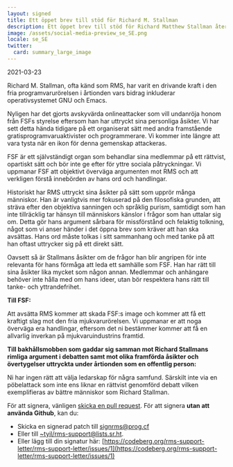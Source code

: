 ```yaml
---
layout: signed
title: Ett öppet brev till stöd för Richard M. Stallman
description: Ett öppet brev till stöd för Richard Matthew Stallman återinförs av Free Software Foundation
image: /assets/social-media-preview_se_SE.png
locale: se_SE
twitter:
  card: summary_large_image
---
```


2021-03-23

Richard M. Stallman, ofta känd som RMS, har varit en drivande
kraft i den fria programvarurörelsen i årtionden vars bidrag inkluderar
operativsystemet GNU och Emacs.

Nyligen har det gjorts avskyvärda onlineattacker som vill undanröja
honom från FSFs styrelse eftersom han har uttryckt sina personliga
åsikter. Vi har sett detta hända tidigare på ett organiserat
sätt med andra framstående gratisprogramvaruaktivister och
programmerare. Vi kommer inte längre att vara tysta när
en ikon för denna gemenskap attackeras.

FSF är ett självständigt organ som behandlar sina medlemmar på
ett rättvist, opartiskt sätt och bör inte ge efter för yttre
sociala påtryckningar. Vi uppmanar FSF att objektivt överväga argumenten
mot RMS och att verkligen förstå innebörden av hans
ord och handlingar.

Historiskt har RMS uttryckt sina åsikter på sätt som upprör
många människor. Han är vanligtvis mer fokuserad på den
filosofiska grunden, att sträva efter den objektiva sanningen
och språklig purism, samtidigt som han inte tillräcklig tar hänsyn
till människors känslor i frågor som han uttalar sig om.
Detta gör hans argument sårbara för missförstånd och felaktig
tolkning, något som vi anser händer i det öppna brev som
kräver att han ska avsättas. Hans ord måste tolkas i sitt
sammanhang och med tanke på att han oftast uttrycker sig på ett
direkt sätt.

Oavsett så är Stallmans åsikter om de frågor han blir angripen för inte
relevanta för hans förmåga att leda ett samhälle som FSF.
Han har rätt till sina åsikter lika mycket som någon
annan. Medlemmar och anhängare behöver inte hålla med om hans
ideer, utan bör respektera hans rätt till tanke- och
yttrandefrihet.

**Till FSF:**

Att avsätta RMS kommer att skada FSF:s image och kommer att få
ett kraftigt slag mot den fria mjukvarurörelsen. Vi uppmanar er
att noga överväga era handlingar, eftersom det ni bestämmer
kommer att få en allvarlig inverkan på mjukvaruindustrins
framtid.

**Till bakhållsmobben som gaddar sig samman mot Richard Stallmans
rimliga argument i debatten samt mot olika framförda åsikter och övertygelser
uttryckta under årtionden som en offentlig person:**

Ni har ingen rätt att välja ledarskap för några samfund.
Särskilt inte via en pöbelattack som inte ens liknar en rättvist
genomförd debatt vilken exemplifieras av bättre människor som Richard Stallman.

För att signera, vänligen [skicka en pull request](https://github.com/rms-support-letter/rms-support-letter.github.io/pulls).
För att signera **utan att använda Github**, kan du:

- Skicka en signerad patch till [signrms@prog.cf](mailto:signrms@prog.cf) 
- Eller till [~tyil/rms-support@lists.sr.ht](mailto:~tyil/rms-support@lists.sr.ht).
- Eller lägg till din signatur här: [https://codeberg.org/rms-support-letter/rms-support-letter/issues/1](https://codeberg.org/rms-support-letter/rms-support-letter/issues/1)
